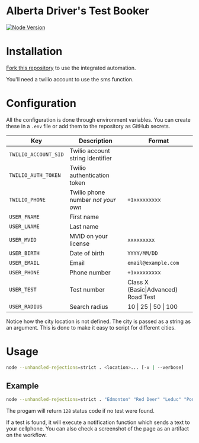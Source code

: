 # Alberta Driver's Test Booker
[![Node Version](https://img.shields.io/node/v/puppeteer)](https://nodejs.org/en/download/)

# Installation
[Fork this repository](https://github.com/giancarlopernudisegura/driver-test-booker/fork) to use the integrated automation.

You'll need a twilio account to use the sms function.

# Configuration
All the configuration is done through environment variables.
You can create these in a `.env` file or add them to the repository as GitHub secrets.

| Key                  | Description                        | Format                              |
|----------------------|------------------------------------|-------------------------------------|
| `TWILIO_ACCOUNT_SID` | Twilio account string identifier   |                                     |
| `TWILIO_AUTH_TOKEN`  | Twilio authentication token        |                                     |
| `TWILIO_PHONE`       | Twilio phone number *not your own* | `+1xxxxxxxxx`                       |
| `USER_FNAME`         | First name                         |                                     |
| `USER_LNAME`         | Last name                          |                                     |
| `USER_MVID`          | MVID on your license               | `xxxxxxxxx`                         |
| `USER_BIRTH`         | Date of birth                      | `YYYY/MM/DD`                        |
| `USER_EMAIL`         | Email                              | `email@example.com`                 |
| `USER_PHONE`         | Phone number                       | `+1xxxxxxxxx`                       |
| `USER_TEST`          | Test number                        | Class X (Basic\|Advanced) Road Test |
| `USER_RADIUS`        | Search radius                      | 10 \| 25 \| 50 \| 100               |

Notice how the city location is not defined.
The city is passed as a string as an argument.
This is done to make it easy to script for different cities.

# Usage
```sh
node --unhandled-rejections=strict . <location>... [-v | --verbose]
```

## Example
```sh
node --unhandled-rejections=strict . "Edmonton" "Red Deer" "Leduc" "Ponoka" "Legal"
```

The progam will return `128` status code if no test were found.

If a test is found, it will execute a notification function which sends a text to your cellphone. You can also check a screenshot of the page as an artifact on the workflow.